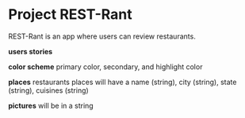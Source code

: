 # Project REST-Rant

REST-Rant is an app where users can review restaurants.

**users stories**

**color scheme**
primary color, secondary, and highlight color

**places**
restaurants
places will have a name (string), city (string), state (string), cuisines (string)

**pictures**
will be in a string

